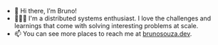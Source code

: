 - 👋 Hi there, I’m Bruno!
- 👨🏽‍💻 I'm a distributed systems enthusiast. I love the challenges and learnings that come with solving interesting problems at scale.
- 📫 You can see more places to reach me at <a rel="me" href="https://brunosouza.dev">brunosouza.dev</a>.
